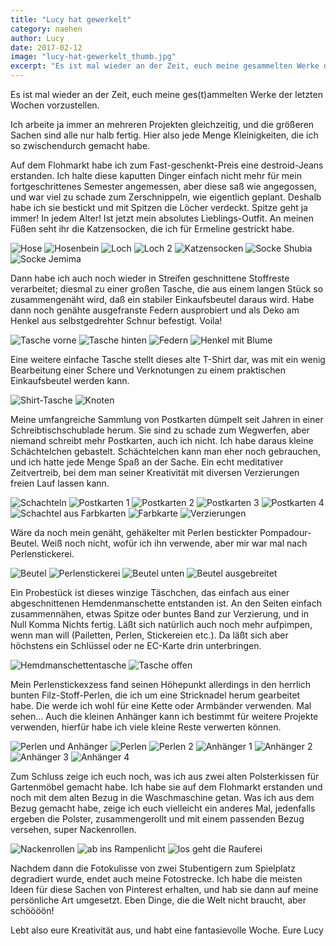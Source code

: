 ```yaml
---
title: "Lucy hat gewerkelt"
category: naehen
author: Lucy
date: 2017-02-12
image: "lucy-hat-gewerkelt_thumb.jpg"
excerpt: "Es ist mal wieder an der Zeit, euch meine gesammelten Werke der letzten Wochen vorzustellen."
---
```


Es ist mal wieder an der Zeit, euch meine ges(t)ammelten Werke der letzten Wochen vorzustellen.

Ich arbeite ja immer an mehreren Projekten gleichzeitig, und die größeren Sachen sind alle nur halb fertig. Hier also jede Menge Kleinigkeiten, die ich so zwischendurch gemacht habe.

Auf dem Flohmarkt habe ich zum Fast-geschenkt-Preis eine destroid-Jeans erstanden. Ich halte diese kaputten Dinger einfach nicht mehr für mein fortgeschrittenes Semester angemessen, aber diese saß wie angegossen, und war viel zu schade zum Zerschnippeln, wie eigentlich geplant. Deshalb habe ich sie bestickt und mit Spitzen die Löcher verdeckt. Spitze geht ja immer! In jedem Alter! Ist jetzt mein absolutes Lieblings-Outfit. An meinen Füßen seht ihr die Katzensocken, die ich für Ermeline gestrickt habe.

![Hose](_1020590.JPG)
![Hosenbein](_1020591.JPG)
![Loch](_1020592.JPG)
![Loch 2](_1020593.JPG)
![Katzensocken](_1020594.JPG)
![Socke Shubia](_1020595.JPG)
![Socke Jemima](_1020596.JPG)

Dann habe ich auch noch wieder in Streifen geschnittene Stoffreste verarbeitet; diesmal zu einer großen Tasche, die aus einem langen Stück so zusammengenäht wird, daß ein stabiler Einkaufsbeutel daraus wird. Habe dann noch genähte ausgefranste Federn ausprobiert und als Deko am Henkel aus selbstgedrehter Schnur befestigt. Voila!

![Tasche vorne](_1020571.JPG)
![Tasche hinten](_1020575.JPG)
![Federn](_1020572.JPG)
![Henkel mit Blume](_1020573.JPG)

Eine weitere einfache Tasche stellt dieses alte T-Shirt dar, was mit ein wenig Bearbeitung einer Schere und Verknotungen zu einem praktischen Einkaufsbeutel werden kann.

![Shirt-Tasche](_1020576.JPG)
![Knoten](_1020577.JPG)

Meine umfangreiche Sammlung von Postkarten dümpelt seit Jahren in einer Schreibtischschublade herum. Sie sind zu schade zum Wegwerfen, aber niemand schreibt mehr Postkarten, auch ich nicht. Ich habe daraus kleine Schächtelchen gebastelt. Schächtelchen kann man eher noch gebrauchen, und ich hatte jede Menge Spaß an der Sache. Ein echt meditativer Zeitvertreib, bei dem man seiner Kreativität mit diversen Verzierungen freien Lauf lassen kann.

![Schachteln](_1020544.JPG)
![Postkarten 1](_1020545.JPG)
![Postkarten 2](_1020546.JPG)
![Postkarten 3](_1020547.JPG)
![Postkarten 4](_1020548.JPG)
![Schachtel aus Farbkarten](_1020549.JPG)
![Farbkarte](_1020550.JPG)
![Verzierungen](_1020552.JPG)

Wäre da noch mein genäht, gehäkelter mit Perlen bestickter Pompadour-Beutel. Weiß noch nicht, wofür ich ihn verwende, aber mir war mal nach Perlenstickerei.

![Beutel](_1020567.JPG)
![Perlenstickerei](_1020568.JPG)
![Beutel unten](_1020569.JPG)
![Beutel ausgebreitet](_1020564.JPG)

Ein Probestück ist dieses winzige Täschchen, das einfach aus einer abgeschnittenen Hemdenmanschette entstanden ist. An den Seiten einfach zusammennähen, etwas Spitze oder buntes Band zur Verzierung, und in Null Komma Nichts fertig. Läßt sich natürlich auch noch mehr aufpimpen, wenn man will (Pailetten, Perlen, Stickereien etc.). Da läßt sich aber höchstens ein Schlüssel oder ne EC-Karte drin unterbringen.

![Hemdmanschettentasche](_1020565.JPG)
![Tasche offen](_1020566.JPG)

Mein Perlenstickexzess fand seinen Höhepunkt allerdings in den herrlich bunten Filz-Stoff-Perlen, die ich um eine Stricknadel herum gearbeitet habe. Die werde ich wohl für eine Kette oder Armbänder verwenden. Mal sehen... Auch die kleinen Anhänger kann ich bestimmt für weitere Projekte verwenden, hierfür habe ich viele kleine Reste verwerten können. 

![Perlen und Anhänger](_1020553.JPG)
![Perlen](_1020554.JPG)
![Perlen 2](_1020555.JPG)
![Anhänger 1](_1020556.JPG)
![Anhänger 2](_1020557.JPG)
![Anhänger 3](_1020558.JPG)
![Anhänger 4](_1020559.JPG)

Zum Schluss zeige ich euch noch, was ich aus zwei alten Polsterkissen für Gartenmöbel gemacht habe. Ich habe sie auf dem Flohmarkt erstanden und noch mit dem alten Bezug in die Waschmaschine getan. Was ich aus dem Bezug gemacht habe, zeige ich euch vielleicht ein anderes Mal, jedenfalls ergeben die Polster, zusammengerollt und mit einem passenden Bezug versehen, super Nackenrollen.

![Nackenrollen](_1020578.JPG)
![ab ins Rampenlicht](_1020585.JPG)
![los geht die Rauferei](_1020602.JPG)

Nachdem dann die Fotokulisse von zwei Stubentigern zum Spielplatz degradiert wurde, endet auch meine Fotostrecke. Ich habe die meisten Ideen für diese Sachen von Pinterest erhalten, und hab sie dann auf meine persönliche Art umgesetzt. Eben Dinge, die die Welt nicht braucht, aber schöööön!

Lebt also eure Kreativität aus, und habt eine fantasievolle Woche. Eure Lucy 
